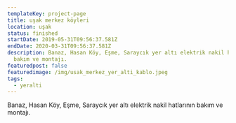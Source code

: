 ```yaml
---
templateKey: project-page
title: uşak merkez köyleri
location: uşak
status: finished
startDate: 2019-05-31T09:56:37.581Z
endDate: 2020-03-31T09:56:37.581Z
description: Banaz, Hasan Köy, Eşme, Saraycık yer altı elektrik nakil hatlarının
  bakım ve montajı.
featuredpost: false
featuredimage: /img/usak_merkez_yer_alti_kablo.jpeg
tags:
  - yeralti
---
```

Banaz, Hasan Köy, Eşme, Saraycık yer altı elektrik nakil hatlarının bakım ve montajı.